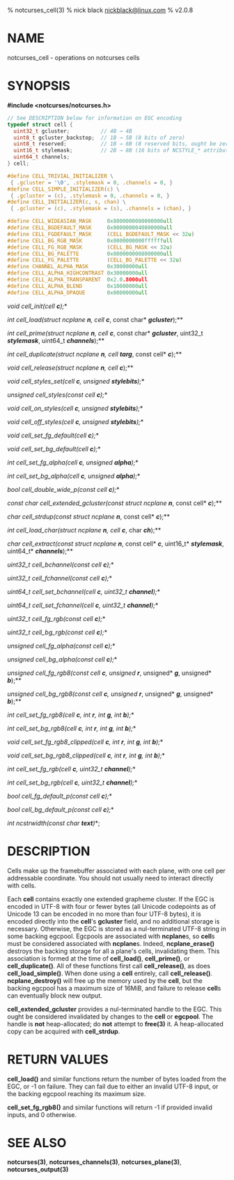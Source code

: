 % notcurses_cell(3)
% nick black <nickblack@linux.com>
% v2.0.8

# NAME

notcurses_cell - operations on notcurses cells

# SYNOPSIS

**#include <notcurses/notcurses.h>**

```c
// See DESCRIPTION below for information on EGC encoding
typedef struct cell {
  uint32_t gcluster;          // 4B → 4B
  uint8_t gcluster_backstop;  // 1B → 5B (8 bits of zero)
  uint8_t reserved;           // 1B → 6B (8 reserved bits, ought be zero)
  uint16_t stylemask;         // 2B → 8B (16 bits of NCSTYLE_* attributes)
  uint64_t channels;
} cell;

#define CELL_TRIVIAL_INITIALIZER \
 { .gcluster = '\0', .stylemask = 0, .channels = 0, }
#define CELL_SIMPLE_INITIALIZER(c) \
 { .gcluster = (c), .stylemask = 0, .channels = 0, }
#define CELL_INITIALIZER(c, s, chan) \
 { .gcluster = (c), .stylemask = (s), .channels = (chan), }

#define CELL_WIDEASIAN_MASK     0x8000000080000000ull
#define CELL_BGDEFAULT_MASK     0x0000000040000000ull
#define CELL_FGDEFAULT_MASK     (CELL_BGDEFAULT_MASK << 32u)
#define CELL_BG_RGB_MASK        0x0000000000ffffffull
#define CELL_FG_RGB_MASK        (CELL_BG_MASK << 32u)
#define CELL_BG_PALETTE         0x0000000008000000ull
#define CELL_FG_PALETTE         (CELL_BG_PALETTE << 32u)
#define CHANNEL_ALPHA_MASK      0x30000000ull
#define CELL_ALPHA_HIGHCONTRAST 0x30000000ull
#define CELL_ALPHA_TRANSPARENT  0x2.0.8000ull
#define CELL_ALPHA_BLEND        0x10000000ull
#define CELL_ALPHA_OPAQUE       0x00000000ull
```

**void cell_init(cell* ***c***);**

**int cell_load(struct ncplane* ***n***, cell* ***c***, const char* ***gcluster***);**

**int cell_prime(struct ncplane* ***n***, cell* ***c***, const char* ***gcluster***,
                 uint32_t ***stylemask***, uint64_t ***channels***);**

**int cell_duplicate(struct ncplane* ***n***, cell* ***targ***, const cell* ***c***);**

**void cell_release(struct ncplane* ***n***, cell* ***c***);**

**void cell_styles_set(cell* ***c***, unsigned ***stylebits***);**

**unsigned cell_styles(const cell* ***c***);**

**void cell_on_styles(cell* ***c***, unsigned ***stylebits***);**

**void cell_off_styles(cell* ***c***, unsigned ***stylebits***);**

**void cell_set_fg_default(cell* ***c***);**

**void cell_set_bg_default(cell* ***c***);**

**int cell_set_fg_alpha(cell* ***c***, unsigned ***alpha***);**

**int cell_set_bg_alpha(cell* ***c***, unsigned ***alpha***);**

**bool cell_double_wide_p(const cell* ***c***);**

**const char* cell_extended_gcluster(const struct ncplane* ***n***, const cell* ***c***);**

**char* cell_strdup(const struct ncplane* ***n***, const cell* ***c***);**

**int cell_load_char(struct ncplane* ***n***, cell* ***c***, char ***ch***);**

**char* cell_extract(const struct ncplane* ***n***, const cell* ***c***, uint16_t* ***stylemask***, uint64_t* ***channels***);**

**uint32_t cell_bchannel(const cell* ***c***);**

**uint32_t cell_fchannel(const cell* ***c***);**

**uint64_t cell_set_bchannel(cell* ***c***, uint32_t ***channel***);**

**uint64_t cell_set_fchannel(cell* ***c***, uint32_t ***channel***);**

**uint32_t cell_fg_rgb(const cell* ***c***);**

**uint32_t cell_bg_rgb(const cell* ***c***);**

**unsigned cell_fg_alpha(const cell* ***c***);**

**unsigned cell_bg_alpha(const cell* ***c***);**

**unsigned cell_fg_rgb8(const cell* ***c***, unsigned* ***r***, unsigned* ***g***, unsigned* ***b***);**

**unsigned cell_bg_rgb8(const cell* ***c***, unsigned* ***r***, unsigned* ***g***, unsigned* ***b***);**

**int cell_set_fg_rgb8(cell* ***c***, int ***r***, int ***g***, int ***b***);**

**int cell_set_bg_rgb8(cell* ***c***, int ***r***, int ***g***, int ***b***);**

**void cell_set_fg_rgb8_clipped(cell* ***c***, int ***r***, int ***g***, int ***b***);**

**void cell_set_bg_rgb8_clipped(cell* ***c***, int ***r***, int ***g***, int ***b***);**

**int cell_set_fg_rgb(cell* ***c***, uint32_t ***channel***);**

**int cell_set_bg_rgb(cell* ***c***, uint32_t ***channel***);**

**bool cell_fg_default_p(const cell* ***c***);**

**bool cell_bg_default_p(const cell* ***c***);**

**int ncstrwidth(const char* ***text***)**;

# DESCRIPTION

Cells make up the framebuffer associated with each plane, with one cell per
addressable coordinate. You should not usually need to interact directly
with cells.

Each **cell** contains exactly one extended grapheme cluster. If the EGC
is encoded in UTF-8 with four or fewer bytes (all Unicode codepoints as of
Unicode 13 can be encoded in no more than four UTF-8 bytes), it is encoded
directly into the **cell**'s **gcluster** field, and no additional storage
is necessary. Otherwise, the EGC is stored as a nul-terminated UTF-8 string in
some backing egcpool. Egcpools are associated with **ncplane**s, so **cell**s
must be considered associated with **ncplane**s. Indeed, **ncplane_erase()**
destroys the backing storage for all a plane's cells, invalidating them. This
association is formed at the time of **cell_load()**, **cell_prime()**, or
**cell_duplicate()**. All of these functions first call **cell_release()**, as
does **cell_load_simple()**. When done using a **cell** entirely, call
**cell_release()**. **ncplane_destroy()** will free up the memory used by the
**cell**, but the backing egcpool has a maximum size of 16MiB, and failure to
release **cell**s can eventually block new output.

**cell_extended_gcluster** provides a nul-terminated handle to the EGC. This
ought be considered invalidated by changes to the **cell** or **egcpool**.
The handle is **not** heap-allocated; do **not** attempt to **free(3)** it.
A heap-allocated copy can be acquired with **cell_strdup**.

# RETURN VALUES

**cell_load()** and similar functions return the number of bytes loaded from the
EGC, or -1 on failure. They can fail due to either an invalid UTF-8 input, or the
backing egcpool reaching its maximum size.

**cell_set_fg_rgb8()** and similar functions will return -1 if provided invalid
inputs, and 0 otherwise.

# SEE ALSO

**notcurses(3)**,
**notcurses_channels(3)**,
**notcurses_plane(3)**,
**notcurses_output(3)**
